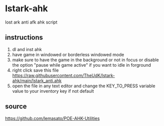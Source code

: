 # lstark-ahk

lost ark anti afk ahk script

## instructions
1. dl and inst ahk
2. have game in windowed or borderless windowed mode
3. make sure to have the game in the background or not in focus or disable the option "pause while game active" if you want to idle in forground
4. right click save this file https://raw.githubusercontent.com/TheUdK/lstark-ahk/main/lstark_anti.ahk
5. open the file in any text editor and change the KEY_TO_PRESS variable value to your inventory key if not default

## source
https://github.com/lemasato/POE-AHK-Utilities
